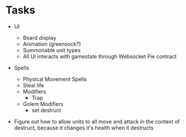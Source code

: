 # Tasks

- UI

  - Board display
  - Animation (greensock?)
  - Summonable unit types
  - All UI interacts with gamestate through Websocket Pie contract

- Spells

  - Physical Movement Spells
  - Steal life
  - Modifiers
    - Trap
  - Golem Modifiers
    - set destruct

- Figure out how to allow units to all move and attack in the context of destruct, because it changes it's health when it destructs
